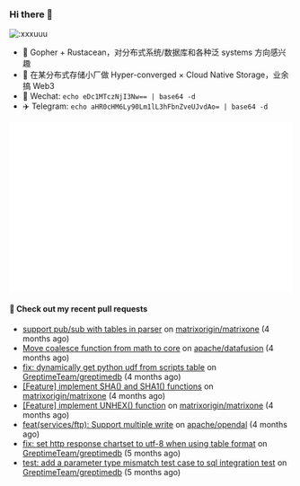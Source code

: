### Hi there 👋

<img src="https://count.getloli.com/get/@:xxxuuu" alt=":xxxuuu" width="20%" />

- 🔭 Gopher + Rustacean，对分布式系统/数据库和各种泛 systems 方向感兴趣
- 🎈 在某分布式存储小厂做 Hyper-converged × Cloud Native Storage，业余搞 Web3
- 💬 Wechat: `echo eDc1MTczNjI3Nw== | base64 -d`
- ✈️ Telegram: `echo aHR0cHM6Ly90Lm1lL3hFbnZveUJvdAo= | base64 -d`

![stats](https://raw.githubusercontent.com/xxxuuu/xxxuuu/main/github-metrics.svg)

#### 🔨 Check out my recent pull requests

- [support pub/sub with tables in parser](https://github.com/matrixorigin/matrixone/pull/15709) on [matrixorigin/matrixone](https://github.com/matrixorigin/matrixone) (4 months ago)
- [Move coalesce function from math to core](https://github.com/apache/datafusion/pull/10201) on [apache/datafusion](https://github.com/apache/datafusion) (4 months ago)
- [fix: dynamically get python udf from scripts table](https://github.com/GreptimeTeam/greptimedb/pull/3774) on [GreptimeTeam/greptimedb](https://github.com/GreptimeTeam/greptimedb) (4 months ago)
- [[Feature] implement SHA() and SHA1() functions](https://github.com/matrixorigin/matrixone/pull/15583) on [matrixorigin/matrixone](https://github.com/matrixorigin/matrixone) (4 months ago)
- [[Feature] implement UNHEX() function](https://github.com/matrixorigin/matrixone/pull/15410) on [matrixorigin/matrixone](https://github.com/matrixorigin/matrixone) (4 months ago)
- [feat(services/ftp): Support multiple write](https://github.com/apache/opendal/pull/4425) on [apache/opendal](https://github.com/apache/opendal) (4 months ago)
- [fix: set http response chartset to utf-8 when using table format](https://github.com/GreptimeTeam/greptimedb/pull/3571) on [GreptimeTeam/greptimedb](https://github.com/GreptimeTeam/greptimedb) (5 months ago)
- [test: add a parameter type mismatch test case to sql integration test](https://github.com/GreptimeTeam/greptimedb/pull/3568) on [GreptimeTeam/greptimedb](https://github.com/GreptimeTeam/greptimedb) (5 months ago)
